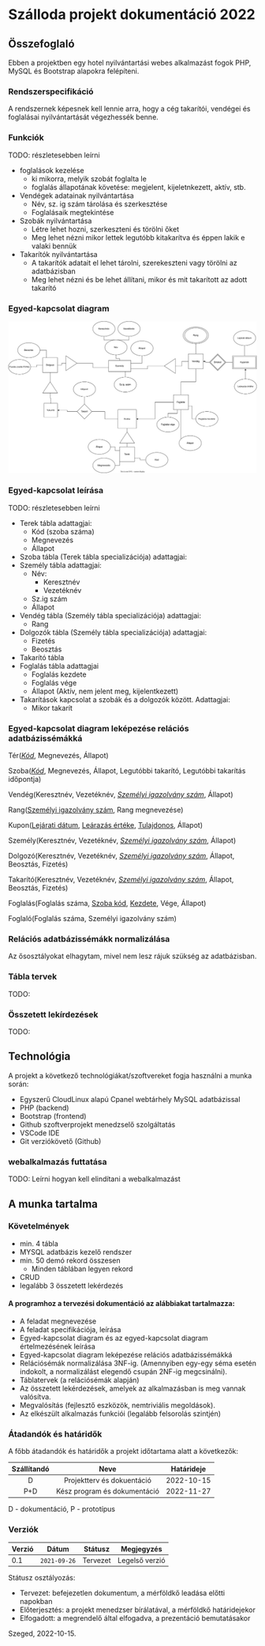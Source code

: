 # Szálloda projekt dokumentáció 2022

## Összefoglaló

Ebben a projektben egy hotel nyilvántartási webes alkalmazást fogok PHP, MySQL és Bootstrap alapokra felépíteni.

### Rendszerspecifikáció

A rendszernek képesnek kell lennie arra, hogy a cég takarítói, vendégei és foglalásai nyilvántartását végezhessék benne.

### Funkciók

TODO: részletesebben leírni

- foglalások kezelése
  - ki mikorra, melyik szobát foglalta le
  - foglalás állapotának követése: megjelent, kijeletnkezett, aktív, stb.
- Vendégek adatainak nyilvántartása
  - Név, sz. ig szám tárolása és szerkesztése
  - Foglalásaik megtekintése
- Szobák nyilvántartása
  - Létre lehet hozni, szerkeszteni és törölni őket
  - Meg lehet nézni mikor lettek legutóbb kitakarítva és éppen lakik e valaki bennük
- Takarítók nyilvántartása
  - A takarítók adatait el lehet tárolni, szerekeszteni vagy törölni az adatbázisban
  - Meg lehet nézni és be lehet állítani, mikor és mit takarított az adott takarító

### Egyed-kapcsolat diagram

![image](SzallodaProjektAdatbazisDiagram.drawio.svg)

### Egyed-kapcsolat leírása

TODO: részletesebben leírni

- Terek tábla adattagjai:
  - Kód (szoba száma)
  - Megnevezés
  - Állapot
- Szoba tábla (Terek tábla specializációja) adattagjai:
- Személy tábla adattagjai:
  - Név:
    - Keresztnév
    - Vezetéknév
  - Sz.ig szám
  - Állapot
- Vendég tábla (Személy tábla specializációja) adattagjai:
  - Rang
- Dolgozók tábla (Személy tábla specializációja) adattagjai:
  - Fizetés
  - Beosztás
- Takarító tábla
- Foglalás tábla adattagjai
  - Foglalás kezdete
  - Foglalás vége
  - Állapot (Aktív, nem jelent meg, kijelentkezett)
- Takarítások kapcsolat a szobák és a dolgozók között. Adattagjai:
  - Mikor takarít

### Egyed-kapcsolat diagram leképezése relációs adatbázissémákká

Tér(*<u>Kód</u>*, Megnevezés, Állapot)

Szoba(*<u>Kód</u>*, Megnevezés, Állapot, Legutóbbi takarító, Legutóbbi takarítás időpontja)

Vendég(Keresztnév, Vezetéknév, *<u>Személyi igazolvány szám</u>*, Állapot)

Rang(<u>Személyi igazolvány szám</u>, Rang megnevezése)

Kupon(<u>Lejárati dátum</u>, <u>Leárazás értéke</u>, <u>Tulajdonos</u>, Állapot)

Személy(Keresztnév, Vezetéknév, *<u>Személyi igazolvány szám</u>*, Állapot)

Dolgozó(Keresztnév, Vezetéknév, *<u>Személyi igazolvány szám</u>*, Állapot, Beosztás, Fizetés)

Takarító(Keresztnév, Vezetéknév, *<u>Személyi igazolvány szám</u>*, Állapot, Beosztás, Fizetés)

Foglalás(Foglalás száma, <u>Szoba kód</u>, <u>Kezdete</u>, Vége, Állapot)

Foglaló(Foglalás száma, Személyi igazolvány szám)

### Relációs adatbázissémákk normalizálása

Az ősosztályokat elhagytam, mivel nem lesz rájuk szükség az adatbázisban.



### Tábla tervek

TODO:

### Összetett lekírdezések

TODO:

## Technológia

A projekt a következő technológiákat/szoftvereket fogja használni a munka során:

- Egyszerű CloudLinux alapú Cpanel webtárhely MySQL adatbázissal
- PHP (backend)
- Bootstrap (frontend)
- Github szoftverprojekt menedzselő szolgáltatás
- VSCode IDE
- Git verziókövető (Github)

### webalkalmazás futtatása

TODO: Leírni hogyan kell elindítani a webalkalmazást

## A munka tartalma

### Követelmények

- min. 4 tábla
- MYSQL adatbázis kezelő rendszer
- min. 50 demó rekord összesen
  - Minden táblában legyen rekord
- CRUD
- legalább 3 összetett lekérdezés

#### A programhoz a tervezési dokumentáció az alábbiakat tartalmazza:

- A feladat megnevezése
- A feladat specifikációja, leírása
- Egyed-kapcsolat diagram és az egyed-kapcsolat diagram értelmezésének leírása
- Egyed-kapcsolat diagram leképezése relációs adatbázissémákká
- Relációsémák normalizálása 3NF-ig. (Amennyiben egy-egy séma esetén indokolt, a normalizálást elegendő csupán 2NF-ig megcsinálni).
- Táblatervek (a relációsémák alapján)
- Az összetett lekérdezések, amelyek az alkalmazásban is meg vannak valósítva.
- Megvalósítás (fejlesztő eszközök, nemtriviális megoldások).
- Az elkészült alkalmazás funkciói (legalább felsorolás szintjén)

### Átadandók és határidők

A főbb átadandók és határidők a projekt időtartama alatt a következők:

| Szállítandó |             Neve             | Határideje |
| :---------: | :--------------------------: | :--------: |
|      D      |  Projektterv és dokuentáció  | 2022-10-15 |
|     P+D     | Kész program és dokumentáció | 2022-11-27 |

D - dokumentáció, P - prototípus

### Verziók

| Verzió | Dátum        | Státusz  | Megjegyzés     |
| ------ | ------------ | -------- | -------------- |
| 0.1    | `2021-09-26` | Tervezet | Legelső verzió |

Státusz osztályozás:

- Tervezet: befejezetlen dokumentum, a mérföldkő leadása előtti napokban
- Előterjesztés: a projekt menedzser bírálatával, a mérföldkő határidejekor
- Elfogadott: a megrendelő által elfogadva, a prezentáció bemutatásakor

Szeged, 2022-10-15.
